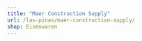 ```yaml
---
title: "Maer Construction Supply"
url: /las-pinas/maer-construction-supply/
shop: Eisenwaren
---
```

